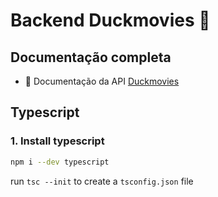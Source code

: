 # Backend Duckmovies 🦆

## Documentação completa
* 📖 Documentação da API [Duckmovies](https://www.notion.so/DuckMovies-508dedb0c2be4076be7a69d7386d76dc)

## Typescript

### 1. Install typescript

```bash
npm i --dev typescript
```

run `tsc --init` to create a `tsconfig.json` file
